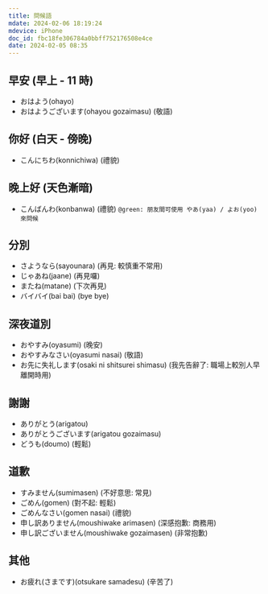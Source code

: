 ```yaml
---
title: 問候語
mdate: 2024-02-06 18:19:24
mdevice: iPhone
doc_id: fbc18fe306784a0bbff752176508e4ce
date: 2024-02-05 08:35
---
```


## 早安 (早上 - 11 時)
- おはよう(ohayo)
- おはようございます(ohayou gozaimasu) (敬語)
## 你好 (白天 - 傍晚)
- こんにちわ(konnichiwa) (禮貌)
## 晚上好 (天色漸暗)
- こんばんわ(konbanwa) (禮貌)
`@green: 朋友間可使用 やあ(yaa) / よお(yoo) 來問候`
## 分別
- さようなら(sayounara) (再見: 較慎重不常用)
- じゃあね(jaane) (再見囉)
- またね(matane) (下次再見)
- バイバイ(bai bai) (bye bye)
## 深夜道別
- おやすみ(oyasumi) (晚安)
- おやすみなさい(oyasumi nasai) (敬語)
- お先に失礼します(osaki ni shitsurei shimasu) (我先告辭了: 職場上較別人早離開時用)
## 謝謝
- ありがとう(arigatou)
- ありがとうございます(arigatou gozaimasu)
- どうも(doumo) (輕鬆)
## 道歉
- すみません(sumimasen) (不好意思: 常見)
- ごめん(gomen) (對不起: 輕鬆)
- ごめんなさい(gomen nasai) (禮貌)
- 申し訳ありません(moushiwake arimasen) (深感抱歉: 商務用)
- 申し訳ございません(moushiwake gozaimasen) (非常抱歉)
## 其他
- お疲れ(さまです)(otsukare samadesu) (辛苦了)